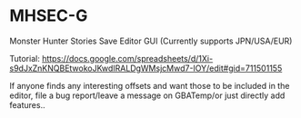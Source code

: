 # MHSEC-G
Monster Hunter Stories Save Editor GUI (Currently supports JPN/USA/EUR)


Tutorial: https://docs.google.com/spreadsheets/d/1Xi-s9dJxZnKNQBEtwokoJKwdIRALDgWMsjcMwd7-IOY/edit#gid=711501155


If anyone finds any interesting offsets and want those to be included in the editor, file a bug report/leave a message on GBATemp/or just directly add features..
